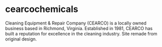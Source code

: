 # cearcochemicals
Cleaning Equipment &amp; Repair Company (CEARCO) is a locally owned business based in Richmond, Virginia. Established in 1981, CEARCO has built a reputation for excellence in the cleaning industry. Site remade from original design.
